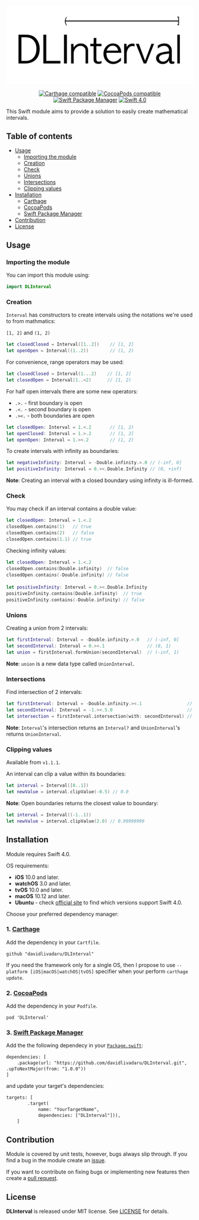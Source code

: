 <div align="center" markdown="1">

![DLInterval Logo](DLIntervalLogo.png)



[![Carthage compatible](https://img.shields.io/badge/Carthage-compatible-4BC51D.svg?style=flat)](https://github.com/Carthage/Carthage)
[![CocoaPods compatible](https://img.shields.io/badge/CocoaPods-compatible-4BC51D.svg?style=flat)](https://github.com/CocoaPods/CocoaPods)
[![Swift Package Manager](https://img.shields.io/badge/Swift_Package_Manager-compatible-orange.svg?style=flat)](https://swift.org/package-manager/)
[![Swift 4.0](https://img.shields.io/badge/Swift_4.0-compatible-orange.svg?style=flat)](https://swift.org)

</div>

This Swift module aims to provide a solution to easily create mathematical intervals.

## Table of contents

- [Usage](https://github.com/davidlivadaru/DLInterval#usage)
	- [Importing the module](https://github.com/davidlivadaru/DLInterval#importing-the-module)
	- [Creation](https://github.com/davidlivadaru/DLInterval#creation)
	- [Check](https://github.com/davidlivadaru/DLInterval#check)
	- [Unions](https://github.com/davidlivadaru/DLInterval#unions)
	- [Intersections](https://github.com/davidlivadaru/DLInterval#intersections)
	- [Clipping values](https://github.com/davidlivadaru/DLInterval#clipping-values)
- [Installation](https://github.com/davidlivadaru/DLInterval#installation)
	- [Carthage](https://github.com/davidlivadaru/DLInterval#1-carthage)
	- [CocoaPods](https://github.com/davidlivadaru/DLInterval#2-cocoapods)
	- [Swift Package Manager](https://github.com/davidlivadaru/DLInterval#3-swift-package-manager)
- [Contribution](https://github.com/davidlivadaru/DLInterval#contribution)
- [License](https://github.com/davidlivadaru/DLInterval#license)

## Usage

### Importing the module

You can import this module using:

```swift
import DLInterval
```

### Creation

`Interval` has constructors to create intervals using the notations we're used to from mathmatics:

`[1, 2]` and `(1, 2)`

```swift
let closedClosed = Interval([1..2])    // [1, 2]
let openOpen = Interval((1..2))        // (1, 2)
```

For convenience, range operators may be used:

```swift
let closedClosed = Interval(1...2)    // [1, 2]
let closedOpen = Interval(1..<2)      // [1, 2)
```

For half open intervals there are some new operators: 

*  `.>.`  - first boundary is open
*  `.<.`  - second boundary is open
*  `.><.` - both boundaries are open

```swift
let closedOpen: Interval = 1.<.2       // [1, 2)
let openClosed: Interval = 1.>.2       // (1, 2]
let openOpen: Interval = 1.><.2        // (1, 2)
```

To create intervals with infinity as boundaries:

```swift
let negativeInfinity: Interval = -Double.infinity.>.0 // (-inf, 0]
let positiveInfinity: Interval = 0.><.Double.Infinity // (0, +inf)
```

**Note**: Creating an interval with a closed boundary using infinity is ill-formed.

### Check

You may check if an interval contains a double value:

```swift
let closedOpen: Interval = 1.<.2
closedOpen.contains(1)   // true
closedOpen.contains(2)   // false
closedOpen.contains(1.1) // true
```

Checking infinity values:

```swift
let closedOpen: Interval = 1.<.2
closedOpen.contains(Double.infinity)  // false
closedOpen.contains(-Double.infinity) // false

let positiveInfinity: Interval = 0.><.Double.Infinity
positiveInfinity.contains(Double.infinity)  // true
positiveInfinity.contains(-Double.infinity) // false
```

### Unions

Creating a union from 2 intervals:

```swift
let firstInterval: Interval = -Double.infinity.>.0   // (-inf, 0]
let secondInterval: Interval = 0.><.1                // (0, 1)
let union = firstInterval.formUnion(secondInterval)  // (-inf, 1)
```

**Note**: `union` is a new data type called `UnionInterval`.

### Intersections

Find intersection of 2 intervals:

```swift
let firstInterval: Interval = -Double.infinity.><.1                 // (-inf, 1)
let secondInterval: Interval = -1.><.5.0                            // (-1, 5)
let intersection = firstInterval.intersection(with: secondInterval) // (-1, 1)
```
**Note**: `Interval`'s intersection returns an `Interval?` and `UnionInterval`'s returns `UnionInterval`.

### Clipping values

Available from `v1.1.1`.

An interval can clip a value within its boundaries:

```swift
let interval = Interval([0..1])
let newValue = interval.clipValue(-0.5) // 0.0
```

**Note**: Open boundaries returns the closest value to boundary:

```swift
let interval = Interval((-1..1))
let newValue = interval.clipValue(2.0) // 0.99999999
```

## Installation

Module requires Swift 4.0.

OS requirements:

- **iOS** 10.0 and later.
- **watchOS** 3.0 and later.
- **tvOS** 10.0 and later.
- **macOS** 10.12 and later.
- **Ubuntu** - check [official site](https://swift.org/download/#releases) to find which versions support Swift 4.0.


Choose your preferred dependency manager:

### 1. [Carthage](https://github.com/Carthage/Carthage)

Add the dependency in your `Cartfile`.

```
github "davidlivadaru/DLInterval"
```

If you need the framework only for a single OS, then I propose to use `--platform [iOS|macOS|watchOS|tvOS]` specifier when your perform `carthage update`.

### 2. [CocoaPods](https://github.com/CocoaPods/CocoaPods)

Add the dependency in your `Podfile`.

```
pod 'DLInterval'
```

### 3. [Swift Package Manager](https://swift.org/package-manager/)

Add the the following dependecy in your [`Package.swift`]((https://swift.org/package-manager/#example-usage)):

```
dependencies: [
    .package(url: "https://github.com/davidlivadaru/DLInterval.git", .upToNextMajor(from: "1.0.0"))
]
```

and update your target's dependencies: 

```
targets: [
        .target(
            name: "YourTargetName",
            dependencies: ["DLInterval"])),
    ]
```

## Contribution

Module is covered by unit tests, however, bugs always slip through.
If you find a bug in the module create an [issue](https://github.com/davidlivadaru/DLInterval/issues).

If you want to contribute on fixing bugs or implementing new features then create a [pull request](https://github.com/davidlivadaru/DLInterval/pulls).

## License

**DLInterval** is released under MIT license. See [LICENSE](LICENSE) for details.
